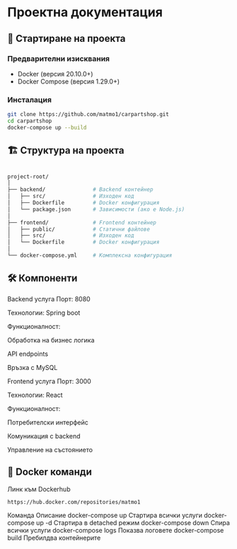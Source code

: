 # Проектна документация

## 🚀 Стартиране на проекта

### Предварителни изисквания
- Docker (версия 20.10.0+)
- Docker Compose (версия 1.29.0+)

### Инсталация
```bash
git clone https://github.com/matmo1/carpartshop.git
cd carpartshop
docker-compose up --build
```
## 🏗️ Структура на проекта

```bash

project-root/
│
├── backend/               # Backend контейнер
│   ├── src/               # Изходен код
│   ├── Dockerfile         # Docker конфигурация
│   └── package.json       # Зависимости (ако е Node.js)
│
├── frontend/              # Frontend контейнер
│   ├── public/            # Статични файлове
│   ├── src/               # Изходен код
│   └── Dockerfile         # Docker конфигурация
│
└── docker-compose.yml     # Комплексна конфигурация
```

## 🛠️ Компоненти

Backend услуга
Порт: 8080

Технологии: Spring boot

Функционалност:

Обработка на бизнес логика

API endpoints

Връзка с MySQL

Frontend услуга
Порт: 3000

Технологии: React

Функционалност:

Потребителски интерфейс

Комуникация с backend

Управление на състоянието

## 🐳 Docker команди
Линк към Dockerhub
```bash
https://hub.docker.com/repositories/matmo1
```

Команда	Описание
docker-compose up	Стартира всички услуги
docker-compose up -d	Стартира в detached режим
docker-compose down	Спира всички услуги
docker-compose logs	Показва логовете
docker-compose build	Пребилдва контейнерите